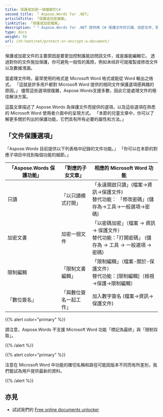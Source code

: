 ```yaml
---
title: 保護或加密一個檔案於C#
second_title: 「 Aspose.Words for .NET」
articleTitle: 「保護或加密檔案」
linktitle: 「保護或加密檔案」
description: "「 Aspose.Words for .NET 提供用 C# 保護文件的只讀、加密文件、限制編輯和數字簽名功能。 Aspose.Words 支援大多數 Word 保護選項。」"
type: docs
weight: 50
url: /zh-hant/net/protect-or-encrypt-a-document/
---
```


保護或加密文件的主要原因是要更加控制誰能訪問該文件，或是誰能編輯它。 透過對你的文件施加保護，你可避免一般性的風險，例如未经許可就複製或修改文件以及數據洩漏。

當處理文件時，最常使用的格式是 Microsoft Word 格式或能從 Word 輸出之格式。 「這就是許多用戶都對 Microsoft Word 提供的相同文件保護選項感興趣的原因。」 儘管這些選項很複雜，Aspose.Words支援多數，因此它是處理文件的極佳解決方案。

這篇文章描述了 Aspose.Words 為保護文件而提供的選項，以及這些選項在熟悉的 Microsoft Word 使用者介面中的呈現方式。 「本節的兒童文章中，你可以了解更多關於列出的保護功能，它們具有所有必要的屬性和方法。」

## 「文件保護選項」

「Aspose.Words 目前提供以下列表格中記錄的文件功能。」 「你可以在本節的對應子項目中找到每個功能的細節。」

| 「Aspose.Words 保護功能」 | 「對應的子女文章」 | 相應的 Microsoft Word 功能 |
| ------------------------------- | ------------------------------ | ------------------------------------------------------------ |
| 只讀 | 「以只讀模式打開」 | 「永遠開啟只讀」(檔案→資訊→保護文件) <br /> 替代功能： 「修改密碼」(儲存為→工具→一般選項→密碼) |
| 加密文書 | 加密一個文件 | 「以密碼加密」（檔案 → 資訊 → 保護文件）<br />替代功能：「打開密碼」 (儲存為 → 工具 → 一般選項 → 密碼) |
| 限制編輯 | 「限制文書編輯」 | 「限制編輯」（檔案-關於-保護文件）<br />替代功能：[限制編輯]（檢視→保護→限制編輯） |
| 「數位簽名」 | 「與數位簽名一起工作」 | 加入數字簽名 (檔案→資訊→保護文件) |

{{% alert color="primary" %}}

請注意，Aspose.Words 不支援 Microsoft Word 功能「標記為最終」與「限制存取」。

{{% /alert %}}

{{% alert color="primary" %}}

注意在 Microsoft Word 中功能的確切名稱和路徑可能因版本不同而有所差別，我們嘗試為用戶提供最新的資料。

{{% /alert %}}

## 亦見

* 試試我們的 [Free online documents unlocker](https://products.aspose.app/words/unlock)
